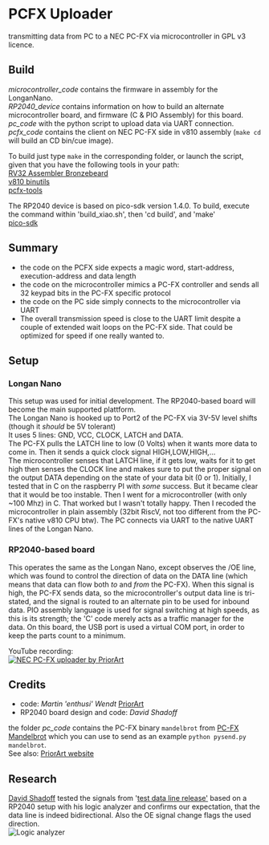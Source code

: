 # PCFX Uploader
transmitting data from PC to a NEC PC-FX via microcontroller in GPL v3 licence.

## Build
*microcontroller_code* contains the firmware in assembly for the LonganNano.\
*RP2040_device* contains information on how to build an alternate microcontroller board, and firmware (C & PIO Assembly) for this board.\
*pc_code* with the python script to upload data via UART connection.\
*pcfx_code* contains the client on NEC PC-FX side in v810 assembly (`make cd` will build an CD bin/cue image).

To build just type ```make``` in the corresponding folder, or launch the script, given that you have the following tools in your path:\
[RV32 Assembler Bronzebeard](https://github.com/theandrew168/bronzebeard)\
[v810 binutils](https://github.com/jbrandwood/v810-gcc)\
[pcfx-tools](https://github.com/jbrandwood/pcfxtools)

The RP2040 device is based on pico-sdk version 1.4.0.  To build, execute the command within 'build_xiao.sh', then 'cd build', and 'make'\
[pico-sdk](https://github.com/raspberrypi/pico-sdk)

## Summary
- the code on the PCFX side expects a magic word, start-address, execution-address and data length
- the code on the microcontroller mimics a PC-FX controller and sends all 32 keypad bits in the PC-FX specific protocol
- the code on the PC side simply connects to the microcontroller via UART
- The overall transmission speed is close to the UART limit despite a couple of extended wait loops on the PC-FX side. That could be optimized for speed if one really wanted to.

## Setup

### Longan Nano
This setup was used for initial development. The RP2040-based board will become the main supported plattform.\
The Longan Nano is hooked up to Port2 of the PC-FX via 3V-5V level shifts (though it _should_ be 5V tolerant)\
It uses 5 lines: GND, VCC, CLOCK, LATCH and DATA.\
The PC-FX pulls the LATCH line to low (0 Volts) when it wants more data to come in.
Then it sends a quick clock signal HIGH,LOW,HIGH,...\
The microcontroller senses that LATCH line, if it gets low, waits for it to get high then senses the CLOCK line and makes sure to put the proper
signal on the output DATA depending on the state of your data bit (0 or 1). Initially, I tested that in C on the raspberry PI with _some_ success.
But it became clear that it would be too instable. Then I went for a microcontroller (with only ~100 Mhz) in C. That worked but I wasn't totally happy.
Then I recoded the microcontroller in plain assembly (32bit RiscV, not too different from the PC-FX's native v810 CPU btw).
The PC connects via UART to the native UART lines of the Longan Nano.

### RP2040-based board
This operates the same as the Longan Nano, except observes the /OE line, which was found to control the direction of data on the DATA line (which
means that data can flow both *to* and *from* the PC-FX).
When this signal is high, the PC-FX sends data, so the microcontroller's output data line is tri-stated, and the signal is routed to an
alternate pin to be used for inbound data.
PIO assembly language is used for signal switching at high speeds, as this is its strength; the 'C' code merely acts as a traffic manager
for the data.
On this board, the USB port is used a virtual COM port, in order to keep the parts count to a minimum.


YouTube recording:\
[![NEC PC-FX uploader by PriorArt](http://img.youtube.com/vi/flS91IILcIk/0.jpg)](https://www.youtube.com/watch?v=flS91IILcIk "NEC PC-FX uploader by PriorArt")

## Credits
- code: *Martin 'enthusi' Wendt* [PriorArt](https://priorartgames.eu)
- RP2040 board design and code: *David Shadoff*

the folder *pc_code* contains the PC-FX binary `mandelbrot` from
[PC-FX Mandelbrot](https://github.com/enthusi/pcfx_fractal) which you can use to send as an example `python pysend.py mandelbrot`.\
See also: [PriorArt website](https://priorartgames.eu/2022/10/03/demo-mandelbrot-for-nec-pc-fx/)

## Research
[David Shadoff](https://github.com/dshadoff) tested the signals from '[test data line release'](https://github.com/enthusi/pcfx_uploader/releases/tag/testing_output) based on a RP2040 setup with his logic analyzer and confirms our expectation, that the data line is indeed bidirectional. Also the OE signal change flags the used direction.\
![Logic analyzer](https://github.com/enthusi/pcfx_uploader/blob/main/findings/PC-FX_Controller_Send_Data.png)

